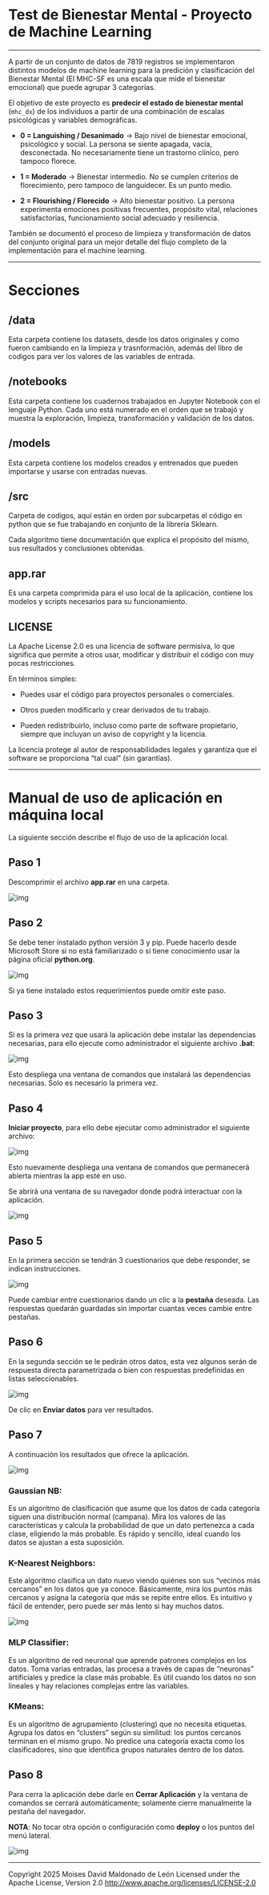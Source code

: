 # Test de Bienestar Mental - Proyecto de Machine Learning

---

A partir de un conjunto de datos de 7819 registros se implementaron distintos modelos de machine learning para la predición y clasificación del Bienestar Mental (El MHC-SF es una escala que mide el bienestar emocional) que puede agrupar 3 categorías.

El objetivo de este proyecto es **predecir el estado de bienestar mental** (`mhc_dx`) de los individuos a partir de una combinación de escalas psicológicas y variables demográficas.  


* **0 = Languishing / Desanimado**
→ Bajo nivel de bienestar emocional, psicológico y social. La persona se siente apagada, vacía, desconectada. No necesariamente tiene un trastorno clínico, pero tampoco florece.

* **1 = Moderado**
→ Bienestar intermedio. No se cumplen criterios de florecimiento, pero tampoco de languidecer. Es un punto medio.

* **2 = Flourishing / Florecido**
→ Alto bienestar positivo. La persona experimenta emociones positivas frecuentes, propósito vital, relaciones satisfactorias, funcionamiento social adecuado y resiliencia.

También se documentó el proceso de limpieza y transformación de datos del conjunto original para un mejor detalle del flujo completo de la implementación para el machine learning.

---
# Secciones 

## **/data**

Esta carpeta contiene los datasets, desde los datos originales y como fueron cambiando en la limpieza y trasnformación, además del libro de codigos para ver los valores de las variables de entrada.

## **/notebooks**

Esta carpeta contiene los cuadernos trabajados en Jupyter Notebook con el lenguaje Python. Cada uno está numerado en el orden que se trabajó y muestra la exploración, limpieza, transformación y validación de los datos.

## **/models**

Esta carpeta contiene los modelos creados y entrenados que pueden importarse y usarse con entradas nuevas.

## **/src**

Carpeta de codigos, aquí están en orden por subcarpetas el código en python que se fue trabajando en conjunto de la librería Sklearn.

Cada algoritmo tiene documentación que explica el propósito del mismo, sus resultados y conclusiones obtenidas.


## **app.rar**

Es una carpeta comprimida para el uso local de la aplicación, contiene los modelos y scripts necesarios para su funcionamiento.

## **LICENSE**

La Apache License 2.0 es una licencia de software permisiva, lo que significa que permite a otros usar, modificar y distribuir el código con muy pocas restricciones.

En términos simples:

- Puedes usar el código para proyectos personales o comerciales.

- Otros pueden modificarlo y crear derivados de tu trabajo.

- Pueden redistribuirlo, incluso como parte de software propietario, siempre que incluyan un aviso de copyright y la licencia.



La licencia protege al autor de responsabilidades legales y garantiza que el software se proporciona “tal cual” (sin garantías).

---

# Manual de uso de aplicación en máquina local

La siguiente sección describe el flujo de uso de la aplicación local.

## **Paso 1**

Descomprimir el archivo **app.rar** en una carpeta.

![img](/img/p1.png)

## **Paso 2**

Se debe tener instalado python versión 3 y pip. Puede hacerlo desde Microsoft Store si no está familiarizado o si tiene conocimiento usar la página oficial **python.org**.

![img](/img/python.png)

Si ya tiene instalado estos requerimientos puede omitir este paso.

## **Paso 3**

Si es la primera vez que usará la aplicación debe instalar las dependencias necesarias, para ello ejecute como administrador el siguiente archivo **.bat**:

![img](img/rq.png)

Esto despliega una ventana de comandos que instalará las dependencias necesarias. Solo es necesario la primera vez.

## **Paso 4**

**Iniciar proyecto**, para ello debe ejecutar como administrador el siguiente archivo:

![img](/img/st.png)

Esto nuevamente despliega una ventana de comandos que permanecerá abierta mientras la app esté en uso.

Se abrirá una ventana de su navegador donde podrá interactuar con la aplicación.

![img](/img/inicio.png)

## **Paso 5**

En la primera sección se tendrán 3 cuestionarios que debe responder, se indican instrucciones.

![img](img/c.png)

Puede cambiar entre cuestionarios dando un clic a la **pestaña** deseada. Las respuestas quedarán guardadas sin importar cuantas veces cambie entre pestañas.

## **Paso 6**

En la segunda sección se le pedirán otros datos, esta vez algunos serán de respuesta directa parametrizada o bien con respuestas predefinidas en listas seleccionables.

![img](img/c2.png)

De clic en **Enviar datos** para ver resultados.

## **Paso 7**

A continuación los resultados que ofrece la aplicación.

![img](/img/R1.png)

### Gaussian NB:

Es un algoritmo de clasificación que asume que los datos de cada categoría siguen una distribución normal (campana). Mira los valores de las características y calcula la probabilidad de que un dato pertenezca a cada clase, eligiendo la más probable. Es rápido y sencillo, ideal cuando los datos se ajustan a esta suposición.

### K-Nearest Neighbors:

Este algoritmo clasifica un dato nuevo viendo quiénes son sus “vecinos más cercanos” en los datos que ya conoce. Básicamente, mira los puntos más cercanos y asigna la categoría que más se repite entre ellos. Es intuitivo y fácil de entender, pero puede ser más lento si hay muchos datos.

![img](/img/r2.png)

### MLP Classifier:

Es un algoritmo de red neuronal que aprende patrones complejos en los datos. Toma varias entradas, las procesa a través de capas de “neuronas” artificiales y predice la clase más probable. Es útil cuando los datos no son lineales y hay relaciones complejas entre las variables.

### KMeans:

Es un algoritmo de agrupamiento (clustering) que no necesita etiquetas. Agrupa los datos en “clusters” según su similitud: los puntos cercanos terminan en el mismo grupo. No predice una categoría exacta como los clasificadores, sino que identifica grupos naturales dentro de los datos.


## **Paso 8**

Para cerra la aplicación debe darle en **Cerrar Aplicación** y la ventana de comandos se cerrará automáticamente; solamente cierre manualmente la pestaña del navegador.


**NOTA**: No tocar otra opción o configuración como **deploy** o los puntos del menú lateral.

![img](/img/cerrar.png)

----

Copyright 2025 Moises David Maldonado de León
Licensed under the Apache License, Version 2.0
http://www.apache.org/licenses/LICENSE-2.0
